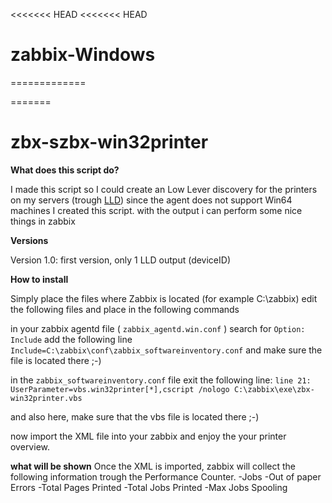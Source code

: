 <<<<<<< HEAD
<<<<<<< HEAD
# zabbix-Windows
=============

=======
# zbx-szbx-win32printer


**What does this script do?**

I made this script so I could create an Low Lever discovery for the printers on my servers (trough [LLD](http://blog.zabbix.com/low-level-discovery-for-windows-services/1867/))
since the agent does not support Win64 machines I created  this script. with the output i can perform some nice things in zabbix


**Versions**

Version 1.0: first version, only 1 LLD output (deviceID)



**How to install**

Simply place the files where Zabbix is located (for example C:\zabbix\)
edit the following files and place in the following commands

in your zabbix agentd file ( `zabbix_agentd.win.conf` )
search for `Option: Include`
add the following line
`Include=C:\zabbix\conf\zabbix_softwareinventory.conf`
and make sure the file is located there ;-)

in the `zabbix_softwareinventory.conf` file exit the following line:
`line 21: UserParameter=vbs.win32printer[*],cscript /nologo C:\zabbix\exe\zbx-win32printer.vbs`

and also here, make sure that the vbs file is located there ;-)

now import the XML file into your zabbix and enjoy the your printer overview.



**what will be shown**
Once the XML is imported, zabbix will collect the following information trough the Performance Counter.
-Jobs
-Out of paper Errors
-Total Pages Printed
-Total Jobs Printed
-Max Jobs Spooling



